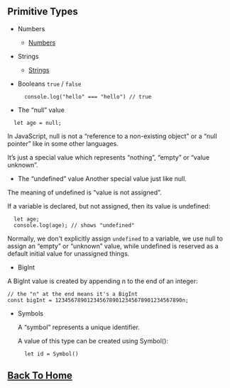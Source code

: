 
## Primitive Types

  - Numbers
    - [Numbers](./numbers.md)
  - Strings
    - [Strings](./strings.md)
    
  - Booleans
    `true` / `false`
    ```
      console.log("hello" === "hello") // true
    ```
  - The “null” value

```
  let age = null;
```
In JavaScript, null is not a “reference to a non-existing object” or a “null pointer” like in some other languages.

It’s just a special value which represents “nothing”, “empty” or “value unknown”.

  - The “undefined” value
Another special value just like null.

The meaning of undefined is “value is not assigned”.

If a variable is declared, but not assigned, then its value is undefined:

```
  let age;
  console.log(age); // shows "undefined"
```
Normally, we don't explicitly assign `undefined` to a variable, we use null to assign an “empty” or “unknown” value, while undefined is reserved as a default initial value for unassigned things.
  - BigInt

  A BigInt value is created by appending n to the end of an integer:
  ```
  // the "n" at the end means it's a BigInt
  const bigInt = 1234567890123456789012345678901234567890n;
  ```


  - Symbols
   
    A “symbol” represents a unique identifier.

    A value of this type can be created using Symbol():
    ```
      let id = Symbol()
    ```

## [Back To Home](./readme.md)